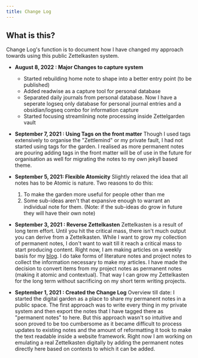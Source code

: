 ```yaml
---
title: Change Log
---
```


## What is this?
Change Log's function is to document how I have changed my approach towards using this public Zettelkasten system.

- **August 8, 2022 : Major Changes to capture system**
	- Started rebuilding home note to shape into a better entry point (to be published)
	- Added readwise as a capture tool for personal database
	- Separated daily journals from personal database. Now I have a seperate logseq only database for personal journal entries and a obsidian/logseq combo for information capture
	- Started focusing streamlining note processing inside Zettelgarden vault

- **September 7, 2021 : Using Tags on the front matter**
	Though I used tags extensively to organise the "Zettlemind" or my private fault, I had not started using tags for the garden. I realised as more permanent notes are pouring adding tags in the front matter will be of use in the future for organisation as well for migrating the notes to my own jekyll based theme.

- **September 5, 2021: Flexible Atomicity**
	Slightly relaxed the idea that all notes has to be Atomic is nature. Two reasons to do this:
	1. To make the garden more useful for people other than me
	2. Some sub-ideas aren't that expansive enough to warrant an individual note for them.
	(Note: if the sub-ideas do grow in future they will have their own note)
	
- **September 3, 2021 : Reverse Zettelkasten**
	Zettelkasten is a result of long term effort. Until you hit the critical mass, there isn't much output you can derive from a Zettelkasten. While I want to grow my collection of permanent notes, I don't want to wait till it reach a critical mass to start producing content. Right now, I am making articles on a weekly basis for my [blog](https://blog.rahulrajeev.net). I do take forms of literature notes and project notes to collect the information necessary to make my articles. I have made the decision to convert items from my project notes as permanent notes (making it atomic and contextual). That way I can grow my Zettelkasten for the long term without sacrificing on my short term writing projects. 
	
- **September 1, 2021 : Created the Change Log**
	Overview till date: I started the digital garden as a place to share my permanent notes in a public space. The first approach was to write every thing in my private system and then export the notes that I have tagged there as "permanent notes" to here. 
	But this approach wasn't so intuitive and soon proved to be too cumbersome as it became difficult to process updates to existing notes and the amount of reformatting it took to make the text readable inside a website framework.
	Right now I am working on emulating a real Zettelkasten digitally by adding the permanent notes directly here based on contexts to which it can be added.

